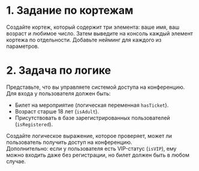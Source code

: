 # 1. Задание по кортежам


Создайте кортеж, который содержит три элемента: ваше имя, ваш возраст и любимое число. Затем выведите на консоль каждый элемент кортежа по отдельности. Добавьте нейминг для каждого из параметров.


# 2. Задача по логике

Представьте, что вы управляете системой доступа на конференцию. Для входа у пользователя должен быть:

- Билет на мероприятие (логическая переменная `hasTicket`).
- Возраст старше 18 лет (`isAdult`).
- Присутствовать в базе зарегистрированных пользователей (`isRegistered`).

Создайте логическое выражение, которое проверяет, может ли пользователь получить доступ на конференцию.  
Дополнительно: если у пользователя есть VIP-статус (`isVIP`), ему можно входить даже без регистрации, но билет должен быть в любом случае.